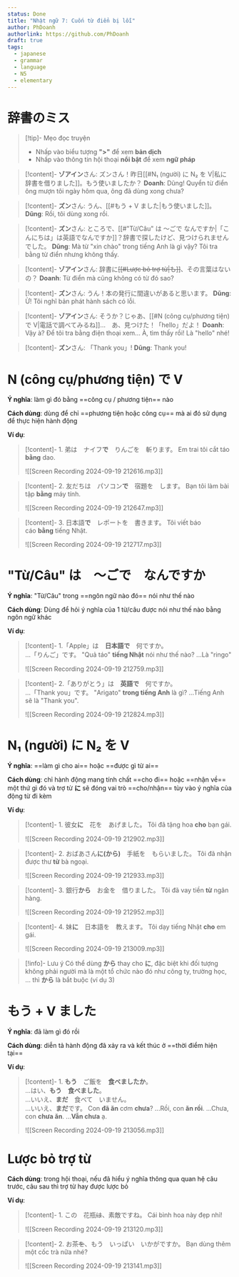```yaml
---
status: Done
title: "Nhật ngữ 7: Cuốn từ điển bị lỗi"
author: PhDoanh
authorlink: https://github.com/PhDoanh
draft: true
tags:
  - japanese
  - grammar
  - language
  - N5
  - elementary
---
```

# 辞書のミス
> [!tip]- Mẹo đọc truyện
> - Nhấp vào biểu tượng **">"** để xem **bản dịch**
> - Nhấp vào thông tin hội thoại **nổi bật** để xem **ngữ pháp**

> [!content]- **ゾアイン**さん: ズンさん！昨日[[#N₁ (người) に N₂ を V|私に辞書を借りました]]。もう使いましたか？
> **Doanh**: Dũng! Quyển từ điển ông mượn tôi ngày hôm qua, ông đã dùng xong chưa?

> [!content]- **ズン**さん: うん、[[#もう + V ました|もう使いました]]。
> **Dũng**: Rồi, tôi dùng xong rồi.

> [!content]- **ズン**さん: ところで、[[#"Từ/Câu" は ～ごで なんですか|「こんにちは」は英語でなんですか]]？辞書で探したけど、見つけられませんでした。
> **Dũng**: Mà từ "xin chào" trong tiếng Anh là gì vậy? Tôi tra bằng từ điển nhưng không thấy.

> [!content]- **ゾアイン**さん: 辞書に~~[[#Lược bỏ trợ từ|も]]~~、その言葉はないの？
> **Doanh**: Từ điển mà cũng không có từ đó sao?

> [!content]- **ズン**さん: うん！本の発行に間違いがあると思います。
> **Dũng**: Ừ! Tôi nghĩ bản phát hành sách có lỗi.

> [!content]- **ゾアイン**さん: そうか？じゃあ、[[#N (công cụ/phương tiện) で V|電話で調べてみるね]]…　あ、見つけた！「hello」だよ！
> **Doanh**: Vậy à? Để tôi tra bằng điện thoại xem... À, tìm thấy rồi! Là "hello" nhé!

> [!content]- **ズン**さん: 「Thank you」! 
> **Dũng**: Thank you!

# N (công cụ/phương tiện) で V
**Ý nghĩa**: làm gì đó bằng ==công cụ / phương tiện== nào 

**Cách dùng**: dùng để chỉ ==phương tiện hoặc công cụ== mà ai đó sử dụng để thực hiện hành động

**Ví dụ**:
> [!content]- 1\. 弟は　ナイフ**で**　りんごを　斬ります。
> Em trai tôi cắt táo **bằng** dao.
> 
> ![[Screen Recording 2024-09-19 212616.mp3]]

> [!content]- 2\. 友だちは　パソコン**で**　宿題を　します。
> Bạn tôi làm bài tập **bằng** máy tính.
> 
> ![[Screen Recording 2024-09-19 212647.mp3]]

> [!content]- 3\. 日本語**で**　レポートを　書きます。
> Tôi viết báo cáo **bằng** tiếng Nhật.
> 
> ![[Screen Recording 2024-09-19 212717.mp3]]

# "Từ/Câu" は　～ごで　なんですか
**Ý nghĩa**: "Từ/Câu" trong ==ngôn ngữ nào đó== nói như thế nào

**Cách dùng**: Dùng để hỏi ý nghĩa của 1 từ/câu được nói như thế nào bằng ngôn ngữ khác

**Ví dụ**:
> [!content]- 1\.「Apple」は　**日本語で**　何ですか。<br>…「りんご」です。
> "Quả táo" **tiếng Nhật** nói như thế nào?
> ...Là "ringo"
> 
> ![[Screen Recording 2024-09-19 212759.mp3]]

> [!content]- 2\.「ありがとう」は　**英語で**　何ですか。<br>…「Thank you」です。
> "Arigato" **trong tiếng Anh** là gì?
> ...Tiếng Anh sẽ là "Thank you".
> 
> ![[Screen Recording 2024-09-19 212824.mp3]]

# N₁ (người) に N₂ を V
**Ý nghĩa**: ==làm gì cho ai== hoặc ==được gì từ ai==

**Cách dùng**: chỉ hành động mang tính chất ==cho đi== hoặc ==nhận về== một thứ gì đó và trợ từ **に** sẽ đóng vai trò ==cho/nhận== tùy vào ý nghĩa của động từ đi kèm

**Ví dụ**:
> [!content]- 1\. 彼女**に**　花を　あげました。
> Tôi đã tặng hoa **cho** bạn gái.
> 
> ![[Screen Recording 2024-09-19 212902.mp3]]

> [!content]- 2\. おばあさん**に(から)**　手紙を　もらいました。
> Tôi đã nhận được thư **từ** bà ngoại.
> 
> ![[Screen Recording 2024-09-19 212933.mp3]]

> [!content]- 3\. 銀行**から**　お金を　借りました。
> Tôi đã vay tiền **từ** ngân hàng.
> 
> ![[Screen Recording 2024-09-19 212952.mp3]]

> [!content]- 4\. 妹**に**　日本語を　教えます。
> Tôi dạy tiếng Nhật **cho** em gái.
> 
> ![[Screen Recording 2024-09-19 213009.mp3]]

> [!info]- Lưu ý
> Có thể dùng **から** thay cho **に**, đặc biệt khi đối tượng không phải người mà là một tổ chức nào đó như công ty, trường học, … thì **から** là bắt buộc (ví dụ 3)

# もう + V ました
**Ý nghĩa**: đã làm gì đó rồi

**Cách dùng**: diễn tả hành động đã xảy ra và kết thúc ở ==thời điểm hiện tại== 

**Ví dụ**:
> [!content]- 1\. **もう**　ご飯を　**食べましたか**。<br>…はい、**もう　食べました**。<br>…いいえ、**まだ**　食べて　いません。<br>…いいえ、**まだ**です。
> Con **đã ăn** cơm **chưa**?
> ...Rồi, con **ăn rồi**.
> ...Chưa, con **chưa ăn**.
> ...**Vẫn chưa** ạ.
> 
> ![[Screen Recording 2024-09-19 213056.mp3]]

# Lược bỏ trợ từ
**Cách dùng**: trong hội thoại, nếu đã hiểu ý nghĩa thông qua quan hệ câu trước, câu sau thì trợ từ hay được lược bỏ

**Ví dụ**:
> [!content]- 1\. この　花瓶~~は~~、素敵ですね。
> Cái bình hoa này đẹp nhỉ!
> 
> ![[Screen Recording 2024-09-19 213120.mp3]]

> [!content]- 2\. お茶~~を~~、もう　いっぱい　いかがですか。
> Bạn dùng thêm một cốc trà nữa nhé?
> 
> ![[Screen Recording 2024-09-19 213141.mp3]]




